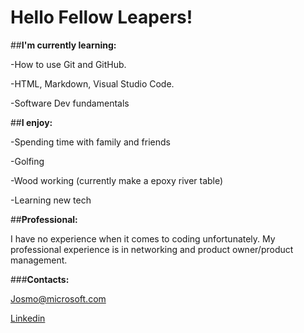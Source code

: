 

# Hello Fellow Leapers!


##**I'm currently learning:**

-How to use Git and GitHub.

-HTML, Markdown, Visual Studio Code. 

-Software Dev fundamentals

##**I enjoy:**

-Spending time with family and friends

-Golfing

-Wood working (currently make a epoxy river table)

-Learning new tech

##**Professional:**

I have no experience when it comes to coding unfortunately. My professional experience is in networking and product owner/product management.

###**Contacts:**

Josmo@microsoft.com

[Linkedin](https://www.linkedin.com/in/jose-mora-17871a143/)



